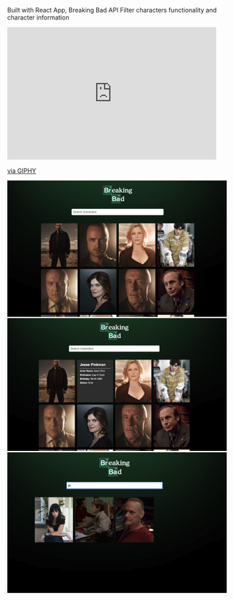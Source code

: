 Built with React App,
Breaking Bad API
Filter characters functionality and character information

<iframe src="https://giphy.com/embed/DqxNzB4z6QUbFrUCzC" width="480" height="304" frameBorder="0" class="giphy-embed" allowFullScreen></iframe><p><a href="https://giphy.com/gifs/DqxNzB4z6QUbFrUCzC">via GIPHY</a></p>

![](images/breakingbad.jpg)
![](images/breakingbad2.jpg)
![](images/breakingbad3.jpg)
